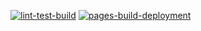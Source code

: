 [![lint-test-build](https://github.com/willemverbuyst/bsn-js/actions/workflows/lint-test-build.yml/badge.svg)](https://github.com/willemverbuyst/bsn-js/actions/workflows/lint-test-build.yml)
[![pages-build-deployment](https://github.com/willemverbuyst/bsn-js/actions/workflows/pages/pages-build-deployment/badge.svg)](https://github.com/willemverbuyst/bsn-js/actions/workflows/pages/pages-build-deployment)
